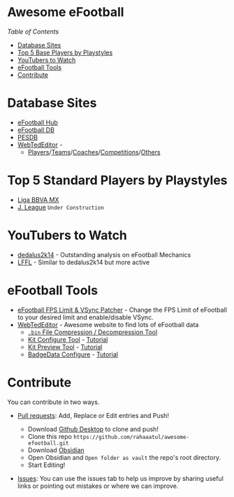 # Awesome eFootball

*Table of Contents*
- [Database Sites](#database-sites)
- [Top 5 Base Players by Playstyles](#top-5-base-players-by-playstyles)
- [YouTubers to Watch](#youtubers-to-watch)
- [eFootball Tools](#efootball-tools)
- [Contribute](#contribute)

# Database Sites
- [eFootball Hub](https://efootballhub.net/)
- [eFootball DB](https://www.efootballdb.com/)
- [PESDB](https://pesdb.net/efootball/)
- [WebTedEditor](https://dev.webtededitor.com/) - 
	- [Players](https://dev.webtededitor.com/Data/Player/Search)/[Teams](https://dev.webtededitor.com/Data/Team/Search)/[Coaches](https://dev.webtededitor.com/Data/Coach/Search)/[Competitions](https://dev.webtededitor.com/Data/Competition/Search)/[Others](https://dev.webtededitor.com/Data/Other/Search)

# Top 5 Standard Players by Playstyles
- [Liga BBVA MX](https://github.com/rahaaatul/awesome-efootball/blob/main/data/top-five/Liga%20BBVA%20MX.md)
- [J. League](https://github.com/rahaaatul/awesome-efootball/blob/main/data/top-five/J.%20League.md) `Under Construction`

# YouTubers to Watch
- [dedalus2k14](https://www.youtube.com/@dedalus2k143) - Outstanding analysis on eFootball Mechanics
- [LFFL](https://www.youtube.com/@ITZLFFL) - Similar to dedalus2k14 but more active

# eFootball Tools
- [eFootball FPS Limit & VSync Patcher](https://github.com/CadiLillian/eFootball-FPS-Limit-and-VSync-Patcher) - Change the FPS Limit of eFootball to your desired limit and enable/disable VSync.
- [WebTedEditor](https://dev.webtededitor.com/) - Awesome website to find lots of eFootball data
	- [`.bin` File Compression / Decompression Tool](https://dev.webtededitor.com/Mod/BinFile)
	- [Kit Configure Tool](https://dev.webtededitor.com/Mod/KitConfigure) - [Tutorial](https://evoweb.uk/threads/94865/)
	- [Kit Preview Tool](https://dev.webtededitor.com/Mod/KitPreview) - [Tutorial](https://evoweb.uk/threads/97454/)
	- [BadgeData Configure](https://dev.webtededitor.com/Mod/BadgeDataConfigure) - [Tutorial](https://evoweb.uk/threads/95159/)
# Contribute
You can contribute in two ways. 
- [Pull requests](https://github.com/rahaaatul/awesome-efootball/pulls): Add, Replace or Edit entries and Push!
	- Download [Github Desktop](https://desktop.github.com/) to clone and push!
	- Clone this repo `https://github.com/rahaaatul/awesome-efootball.git`
	- Download [Obsidian](https://obsidian.md/download)
	- Open Obsidian and `Open folder as vault` the repo's root directory.
	- Start Editing!
	
- [Issues](https://github.com/rahaaatul/awesome-efootball/issues): You can use the issues tab to help us improve by sharing useful links or pointing out mistakes or where we can improve.

